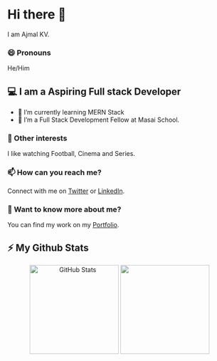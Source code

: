 # Hi there 👋
I am Ajmal KV.

### 😄 Pronouns
He/Him

## 💻 I am a Aspiring Full stack Developer
- 🌱 I’m currently learning MERN Stack
- 👾 I’m a Full Stack Development Fellow at Masai School.

### 🔭 Other interests
I like watching Football, Cinema and Series.

### 📫 How can you reach me?
Connect with me on [Twitter](https://twitter.com/ajmalmiyan) or [LinkedIn](https://www.linkedin.com/in/ajmalmiyan).

### 💬 Want to know more about me?
You can find my work on my [Portfolio](http://ajmalmiyan.github.io/).

## ⚡ My Github Stats
<p align="center">
  <img  alt="GitHub Stats" src="https://github-readme-stats.codestackr.vercel.app/api?username=ajmalmiyan&show_icons=true&theme=light&count_private=true" height="200px"  />
  <img src="https://github-readme-stats.vercel.app/api/top-langs/?username=ajmalmiyan&theme=light" height="200px" />

</p>
<!--
**ajmalmiyan/ajmalmiyan** is a ✨ _special_ ✨ repository because its `README.md` (this file) appears on your GitHub profile.

Here are some ideas to get you started:

- 🔭 I’m currently working on ...
- 🌱 I’m currently learning ...
- 👯 I’m looking to collaborate on ...
- 🤔 I’m looking for help with ...
- 💬 Ask me about ...
- 📫 How to reach me: ...
- 😄 Pronouns: ...
- ⚡ Fun fact: ...
-->
